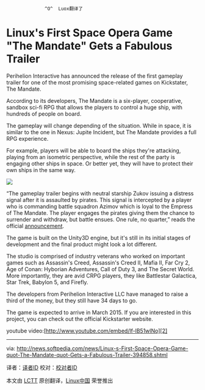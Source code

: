                   ^O^  Luox翻译了
Linux's First Space Opera Game "The Mandate" Gets a Fabulous Trailer
================================================================================
Perihelion Interactive has announced the release of the first gameplay trailer for one of the most promising space-related games on Kickstater, The Mandate.

According to its developers, The Mandate is a six-player, cooperative, sandbox sci-fi RPG that allows the players to control a huge ship, with hundreds of people on board.

The gameplay will change depending of the situation. While in space, it is similar to the one in Nexus: Jupite Incident, but The Mandate provides a full RPG experience.

For example, players will be able to board the ships they're attacking, playing from an isometric perspective, while the rest of the party is engaging other ships in space. Or better yet, they will have to protect their own ships in the same way.

![](http://i1-news.softpedia-static.com/images/news2/Linux-s-First-Space-Opera-Game-quot-The-Mandate-quot-Gets-a-Fabulous-Trailer-394858-2.jpg)

“The gameplay trailer begins with neutral starship Zukov issuing a distress signal after it is assaulted by pirates. This signal is intercepted by a player who is commanding battle squadron Azimov which is loyal to the Empress of The Mandate. The player engages the pirates giving them the chance to surrender and withdraw, but battle ensues. One rule, no quarter,” reads the official [announcement][1].

The game is built on the Unity3D engine, but it's still in its initial stages of development and the final product might look a lot different.

The studio is comprised of industry veterans who worked on important games such as Assassin's Creed, Assassin's Creed II, Mafia II, Far Cry 2, Age of Conan: Hyborian Adventures, Call of Duty 3, and The Secret World. More importantly, they are avid CRPG players, they like Battlestar Galactica, Star Trek, Babylon 5, and Firefly.

The developers from Perihelion Interactive LLC have managed to raise a third of the money, but they still have 34 days to go.

The game is expected to arrive in March 2015. If you are interested in this project, you can check out the official Kickstarter website.

youtube video:[http://www.youtube.com/embed/lf-lB51wlNo][2]

--------------------------------------------------------------------------------

via: http://news.softpedia.com/news/Linux-s-First-Space-Opera-Game-quot-The-Mandate-quot-Gets-a-Fabulous-Trailer-394858.shtml

译者：[译者ID](https://github.com/译者ID) 校对：[校对者ID](https://github.com/校对者ID)

本文由 [LCTT](https://github.com/LCTT/TranslateProject) 原创翻译，[Linux中国](http://linux.cn/) 荣誉推出

[1]:http://www.kickstarter.com/projects/1964463742/the-mandate/posts
[2]:http://www.youtube.com/embed/lf-lB51wlNo
